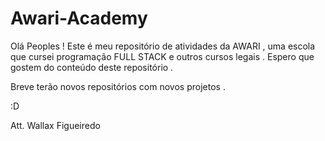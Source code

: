 # Awari-Academy

Olá Peoples !
Este é meu repositório de atividades da AWARI , uma escola que cursei programação FULL STACK e outros cursos legais .
Espero que gostem do conteúdo deste repositório . 

Breve terão novos repositórios com novos projetos .

:D

Att. Wallax Figueiredo
